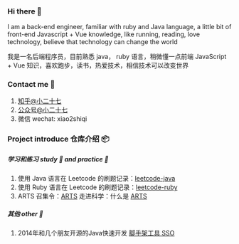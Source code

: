 ### Hi there 👋

I am a back-end engineer, familiar with ruby and Java language, a little bit of front-end Javascript + Vue knowledge, like running, reading, love technology, believe that technology can change the world

我是一名后端程序员，目前熟悉 java， ruby 语言，稍微懂一点前端 JavaScript + Vue 知识，喜欢跑步，读书，热爱技术，相信技术可以改变世界

### Contact me 📱
1. [知乎@小二十七](https://www.zhihu.com/people/xiao-bin-91/posts) 
2. [公众号@小二十七](https://highlight.s3.cn-northwest-1.amazonaws.com.cn/1564929103262)
3. 微信 wechat: xiao2shiqi

### Project introduce 仓库介绍 📦

##### 学习和练习 study 📕 and practice 🔨
1. 使用 Java 语言在 Leetcode 的刷题记录：[leetcode-java](https://github.com/xiao2shiqi/leetcode-java)
2. 使用 Ruby 语言在 Leetcode 的刷题记录：[leetcode-ruby](https://github.com/xiao2shiqi/leetcode-ruby)
3. ARTS 召集令：[ARTS](https://github.com/xiao2shiqi/ARTS) 走进科学：什么是 [ARTS](https://www.jianshu.com/p/951607ebbba0)

##### 其他 other 🔫
1. 2014年和几个朋友开源的Java快速开发 [脚手架工具 SSO](https://github.com/ossbar/sso)


<!--
**xiao2shiqi/xiao2shiqi** is a ✨ _special_ ✨ repository because its `README.md` (this file) appears on your GitHub profile.

Here are some ideas to get you started:
- 📕
- 🔭 I’m currently working on ...
- 🌱 I’m currently learning ...
- 👯 I’m looking to collaborate on ...
- 🤔 I’m looking for help with ...
- 💬 Ask me about ...
- 📫 How to reach me: ...
- 😄 Pronouns: ...
- ⚡ Fun fact: ...
-->
